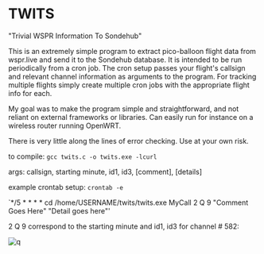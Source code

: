 # TWITS
"Trivial WSPR Information To Sondehub"

This is an extremely simple program to extract pico-balloon flight data from wspr.live and send it to the Sondehub database. It is intended to be run periodically from a cron job. The cron setup passes your flight's callsign and relevant channel information as arguments to the program. For tracking multiple flights simply create multiple cron jobs with the appropriate flight info for each.

My goal was to make the program simple and straightforward, and not reliant on external frameworks or libraries. Can easily run for instance on a wireless router running OpenWRT.

There is very little along the lines of error checking. Use at your own risk.

to compile:    `gcc twits.c -o twits.exe -lcurl`

args: callsign, starting minute, id1, id3, [comment], [details]

example crontab setup: `crontab -e`

`*/5 * * * * cd /home/USERNAME/twits/twits.exe MyCall 2 Q 9 "Comment Goes Here" "Detail goes here"'

2 Q 9 correspond to the starting minute and id1, id3 for channel # 582:

![q](https://github.com/user-attachments/assets/b7c6b9da-4d5e-4699-8208-35be26adce0c)






